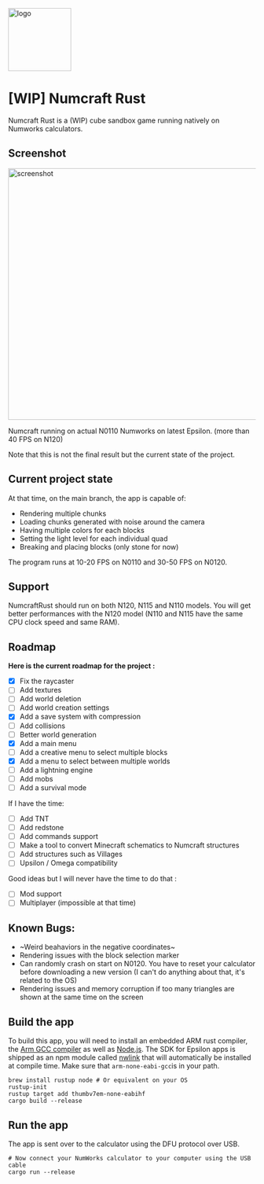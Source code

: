 <img src="https://github.com/user-attachments/assets/1eeccc90-342c-4f45-a444-7acc9cb9112a" width="128" alt="logo">

# [WIP] Numcraft Rust

Numcraft Rust is a (WIP) cube sandbox game running natively on Numworks calculators.

## Screenshot

<img src="https://github.com/user-attachments/assets/1a674a16-ef5c-4e37-a69f-f88afc7acc4b" width="512" alt="screenshot">

Numcraft running on actual N0110 Numworks on latest Epsilon. (more than 40 FPS on N120)

Note that this is not the final result but the current state of the project.

## Current project state
At that time, on the main branch, the app is capable of:
- Rendering multiple chunks
- Loading chunks generated with noise around the camera
- Having multiple colors for each blocks
- Setting the light level for each individual quad
- Breaking and placing blocks (only stone for now)

The program runs at 10-20 FPS on N0110 and 30-50 FPS on N0120.

## Support

NumcraftRust should run on both N120, N115 and N110 models. You will get better performances with the N120 model (N110 and N115 have the same CPU clock speed and same RAM).

## Roadmap
**Here is the current roadmap for the project :**
- [X] Fix the raycaster
- [ ] Add textures
- [ ] Add world deletion
- [ ] Add world creation settings
- [X] Add a save system with compression
- [ ] Add collisions
- [ ] Better world generation
- [X] Add a main menu
- [ ] Add a creative menu to select multiple blocks
- [X] Add a menu to select between multiple worlds
- [ ] Add a lightning engine
- [ ] Add mobs
- [ ] Add a survival mode

If I have the time:
- [ ] Add TNT
- [ ] Add redstone
- [ ] Add commands support
- [ ] Make a tool to convert Minecraft schematics to Numcraft structures
- [ ] Add structures such as Villages
- [ ] Upsilon / Omega compatibility

Good ideas but I will never have the time to do that :
- [ ] Mod support
- [ ] Multiplayer (impossible at that time)

## Known Bugs:
- ~Weird beahaviors in the negative coordinates~
- Rendering issues with the block selection marker
- Can randomly crash on start on N0120. You have to reset your calculator before downloading a new version (I can't do anything about that, it's related to the OS)
- Rendering issues and memory corruption if too many triangles are shown at the same time on the screen

## Build the app

To build this app, you will need to install an embedded ARM rust compiler, the [Arm GCC compiler](https://developer.arm.com/downloads/-/gnu-rm) as well as [Node.js](https://nodejs.org/en/). The SDK for Epsilon apps is shipped as an npm module called [nwlink](https://www.npmjs.com/package/nwlink) that will automatically be installed at compile time. Make sure that `arm-none-eabi-gcc`is in your path.

```shell
brew install rustup node # Or equivalent on your OS
rustup-init
rustup target add thumbv7em-none-eabihf
cargo build --release
```

## Run the app

The app is sent over to the calculator using the DFU protocol over USB.

```shell
# Now connect your NumWorks calculator to your computer using the USB cable
cargo run --release
```
